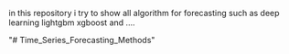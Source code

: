 in this repository i try to show all algorithm for forecasting such as 
deep learning 
lightgbm
xgboost
and ....
 
"# Time_Series_Forecasting_Methods" 
